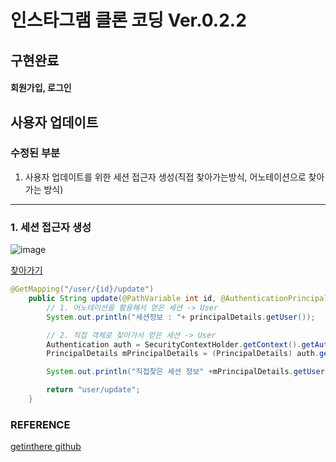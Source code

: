 # 인스타그램 클론 코딩 Ver.0.2.2

## 구현완료

>
#### 회원가입, 로그인


## 사용자 업데이트

### 수정된 부분

>
1. 사용자 업데이트를 위한 세션 접근자 생성(직접 찾아가는방식, 어노테이션으로 찾아가는 방식)

---


### 1. 세션 접근자 생성

![image](https://user-images.githubusercontent.com/57707484/130081214-fee5e7e0-32d2-46ae-a5dc-a2e903bb5e52.png)


[찾아가기](./src/main/java/com/cos/photogramstart/web/UserController.java )

```java
@GetMapping("/user/{id}/update")
	public String update(@PathVariable int id, @AuthenticationPrincipal PrincipalDetails principalDetails) { 
		// 1. 어노테이션을 활용해서 얻은 세션 -> User 
		System.out.println("세션정보 : "+ principalDetails.getUser());

		// 2. 직접 객체로 찾아가서 얻은 세션 -> User
		Authentication auth = SecurityContextHolder.getContext().getAuthentication();
		PrincipalDetails mPrincipalDetails = (PrincipalDetails) auth.getPrincipal();

		System.out.println("직접찾은 세션 정보" +mPrincipalDetails.getUser());

		return "user/update";
	}
```

### REFERENCE

>
[getinthere github](https://github.com/codingspecialist/EaszUp-Springboot-Photogram-Start)
